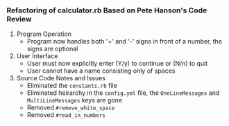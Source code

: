 ### Refactoring of calculator.rb Based on Pete Hanson's Code Review

1.  Program Operation
    *  Program now handles both '+' and '-' signs in front of a number, the signs are optional
2.  User Interface
    *  User must now explicitly enter (Y/y) to continue or (N/n) to quit
    *  User cannot have a name consisting only of spaces
3.  Source Code Notes and Issues
    *  Eliminated the ```constants.rb``` file
    *  Eliminated heirarchy in the ```config.yml``` file, the ```OneLineMessages``` and ```MultiLineMessages``` keys are gone
    *  Removed ```#remove_white_space```
    *  Removed ```#read_in_numbers```